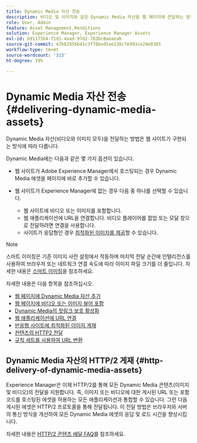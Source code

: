 ```yaml
---
title: Dynamic Media 자산 전송
description: 비디오 및 이미지와 같은 Dynamic Media 자산을 웹 페이지에 전달하는 방법을 알아봅니다.
role: User, Admin
feature: Asset Management,Renditions
solution: Experience Manager, Experience Manager Assets
exl-id: b91173b4-f1d1-4aad-97d2-782bc8aeaeab
source-git-commit: 47b82956b41c3f78bed5ae220c7e993ce29e0385
workflow-type: tm+mt
source-wordcount: '313'
ht-degree: 19%

---
```


# Dynamic Media 자산 전송{#delivering-dynamic-media-assets}

Dynamic Media 자산(비디오와 이미지 모두)을 전달하는 방법은 웹 사이트가 구현되는 방식에 따라 다릅니다.

Dynamic Media에는 다음과 같은 몇 가지 옵션이 있습니다.

* 웹 사이트가 Adobe Experience Manager에서 호스팅되는 경우 Dynamic Media 에셋을 페이지에 바로 추가할 수 있습니다.
* 웹 사이트가 Experience Manager에 없는 경우 다음 중 하나를 선택할 수 있습니다.

   * 웹 사이트에 비디오 또는 이미지를 포함합니다.
   * 웹 애플리케이션에 URL을 연결합니다. 비디오 플레이어를 팝업 또는 모달 창으로 전달하려면 연결을 사용합니다.
   * 사이트가 응답형인 경우 [최적화된 이미지를 제공](/help/assets/responsive-site.md)할 수 있습니다.

>[!NOTE]
>
>스마트 이미징은 기존 이미지 사전 설정에서 작동하며 마지막 전달 순간에 인텔리전스를 사용하여 브라우저 또는 네트워크 연결 속도에 따라 이미지 파일 크기를 더 줄입니다. 자세한 내용은 [스마트 이미징](/help/assets/imaging-faq.md)을 참조하세요.

자세한 내용은 다음 항목을 참조하십시오.

* [웹 페이지에 Dynamic Media 자산 추가](/help/assets/adding-dynamic-media-assets-to-pages.md)
* [웹 페이지에 비디오 또는 이미지 뷰어 포함](/help/assets/embed-code.md)
* [Dynamic Media의 핫링크 보호 활성화](/help/assets/hotlink-protection.md)
* [웹 애플리케이션에 URL 연결](/help/assets/linking-urls-to-yourwebapplication.md)
* [반응형 사이트에 최적화된 이미지 게재](/help/assets/responsive-site.md)
* [컨텐츠의 HTTP2 전달](/help/assets/http2.md)
* [규칙 세트를 사용하여 URL 변환](/help/assets/using-rulesets-to-transform-urls.md)

## Dynamic Media 자산의 HTTP/2 게재 {#http-delivery-of-dynamic-media-assets}

Experience Manager은 이제 HTTP/2를 통해 모든 Dynamic Media 콘텐츠(이미지 및 비디오)의 전달을 지원합니다. 즉, 이미지 또는 비디오에 대한 게시된 URL 또는 포함 코드를 호스팅된 에셋을 허용하는 모든 애플리케이션과 통합할 수 있습니다. 그런 다음 게시된 에셋은 HTTP/2 프로토콜을 통해 전달됩니다. 이 전달 방법은 브라우저와 서버의 통신 방식을 개선하여 모든 Dynamic Media 에셋의 응답 및 로드 시간을 향상시킵니다.

자세한 내용은 [HTTP/2 콘텐츠 배달 FAQ](/help/sites-administering/scene7-http2faq.md)를 참조하세요.
